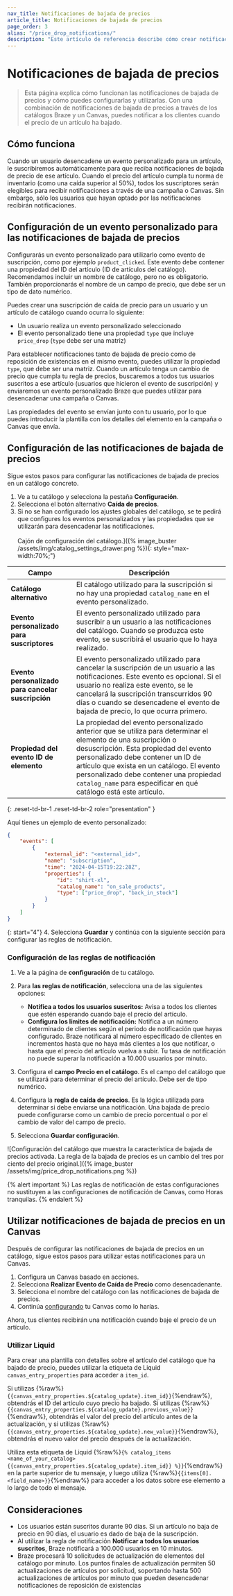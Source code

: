 ```yaml
---
nav_title: Notificaciones de bajada de precios
article_title: Notificaciones de bajada de precios
page_order: 3
alias: "/price_drop_notifications/"
description: "Este artículo de referencia describe cómo crear notificaciones de bajada de precios en los catálogos de Braze."
---
```


# Notificaciones de bajada de precios

> Esta página explica cómo funcionan las notificaciones de bajada de precios y cómo puedes configurarlas y utilizarlas. Con una combinación de notificaciones de bajada de precios a través de los catálogos Braze y un Canvas, puedes notificar a los clientes cuando el precio de un artículo ha bajado.

## Cómo funciona

Cuando un usuario desencadene un evento personalizado para un artículo, le suscribiremos automáticamente para que reciba notificaciones de bajada de precio de ese artículo. Cuando el precio del artículo cumpla tu norma de inventario (como una caída superior al 50%), todos los suscriptores serán elegibles para recibir notificaciones a través de una campaña o Canvas. Sin embargo, sólo los usuarios que hayan optado por las notificaciones recibirán notificaciones. 

## Configuración de un evento personalizado para las notificaciones de bajada de precios

Configurarás un evento personalizado para utilizarlo como evento de suscripción, como por ejemplo `product_clicked`. Este evento debe contener una propiedad del ID del artículo (ID de artículos del catálogo). Recomendamos incluir un nombre de catálogo, pero no es obligatorio. También proporcionarás el nombre de un campo de precio, que debe ser un tipo de dato numérico. 

Puedes crear una suscripción de caída de precio para un usuario y un artículo de catálogo cuando ocurra lo siguiente:

- Un usuario realiza un evento personalizado seleccionado
- El evento personalizado tiene una propiedad `type` que incluye `price_drop` (`type` debe ser una matriz)

Para establecer notificaciones tanto de bajada de precio como de reposición de existencias en el mismo evento, puedes utilizar la propiedad `type`, que debe ser una matriz. Cuando un artículo tenga un cambio de precio que cumpla tu regla de precios, buscaremos a todos tus usuarios suscritos a ese artículo (usuarios que hicieron el evento de suscripción) y enviaremos un evento personalizado Braze que puedes utilizar para desencadenar una campaña o Canvas. 

Las propiedades del evento se envían junto con tu usuario, por lo que puedes introducir la plantilla con los detalles del elemento en la campaña o Canvas que envía.

## Configuración de las notificaciones de bajada de precios

Sigue estos pasos para configurar las notificaciones de bajada de precios en un catálogo concreto.

1. Ve a tu catálogo y selecciona la pestaña **Configuración**.
2. Selecciona el botón alternativo **Caída de precios**.
3. Si no se han configurado los ajustes globales del catálogo, se te pedirá que configures los eventos personalizados y las propiedades que se utilizarán para desencadenar las notificaciones. <br><br> Cajón de configuración del catálogo.]({% image_buster /assets/img/catalog_settings_drawer.png %}){: style="max-width:70%;"}

| Campo | Descripción |
| --- | --- |
| **Catálogo alternativo** | El catálogo utilizado para la suscripción si no hay una propiedad `catalog_name` en el evento personalizado. |
| **Evento personalizado para suscriptores** | El evento personalizado utilizado para suscribir a un usuario a las notificaciones del catálogo. Cuando se produzca este evento, se suscribirá el usuario que lo haya realizado. |
| **Evento personalizado para cancelar suscripción** | El evento personalizado utilizado para cancelar la suscripción de un usuario a las notificaciones. Este evento es opcional. Si el usuario no realiza este evento, se le cancelará la suscripción transcurridos 90 días o cuando se desencadene el evento de bajada de precio, lo que ocurra primero. |
| **Propiedad del evento ID de elemento** | La propiedad del evento personalizado anterior que se utiliza para determinar el elemento de una suscripción o desuscripción. Esta propiedad del evento personalizado debe contener un ID de artículo que exista en un catálogo. El evento personalizado debe contener una propiedad `catalog_name` para especificar en qué catálogo está este artículo. |
{: .reset-td-br-1 .reset-td-br-2 role="presentation" }

Aquí tienes un ejemplo de evento personalizado:

```json
{
    "events": [
        {
            "external_id": "<external_id>",
            "name": "subscription",
            "time": "2024-04-15T19:22:28Z",
            "properties": {
                "id": "shirt-xl",
                "catalog_name": "on_sale_products",
                "type": ["price_drop", "back_in_stock"]
            }
        }
    ]
}
```

{: start="4"}
4\. Selecciona **Guardar** y continúa con la siguiente sección para configurar las reglas de notificación.

### Configuración de las reglas de notificación

1. Ve a la página de **configuración** de tu catálogo. 
2. Para **las reglas de notificación**, selecciona una de las siguientes opciones:<br>

    - **Notifica a todos los usuarios suscritos:** Avisa a todos los clientes que estén esperando cuando baje el precio del artículo.
    - **Configura los límites de notificación:** Notifica a un número determinado de clientes según el periodo de notificación que hayas configurado. Braze notificará al número especificado de clientes en incrementos hasta que no haya más clientes a los que notificar, o hasta que el precio del artículo vuelva a subir. Tu tasa de notificación no puede superar la notificación a 10.000 usuarios por minuto.<br>

2. Configura el **campo Precio en el catálogo**. Es el campo del catálogo que se utilizará para determinar el precio del artículo. Debe ser de tipo numérico.
3. Configura la **regla de caída de precios**. Es la lógica utilizada para determinar si debe enviarse una notificación. Una bajada de precio puede configurarse como un cambio de precio porcentual o por el cambio de valor del campo de precio.
4. Selecciona **Guardar configuración**.

\![Configuración del catálogo que muestra la característica de bajada de precios activada. La regla de la bajada de precios es un cambio del tres por ciento del precio original.]({% image_buster /assets/img/price_drop_notifications.png %})

{% alert important %}
Las reglas de notificación de estas configuraciones no sustituyen a las configuraciones de notificación de Canvas, como Horas tranquilas.
{% endalert %}

## Utilizar notificaciones de bajada de precios en un Canvas

Después de configurar las notificaciones de bajada de precios en un catálogo, sigue estos pasos para utilizar estas notificaciones para un Canvas.

1. Configura un Canvas basado en acciones.
2. Selecciona **Realizar Evento de Caída de Precio** como desencadenante.
3. Selecciona el nombre del catálogo con las notificaciones de bajada de precios.
4. Continúa [configurando]({{site.baseurl}}/user_guide/engagement_tools/canvas/create_a_canvas/create_a_canvas/) tu Canvas como lo harías.

Ahora, tus clientes recibirán una notificación cuando baje el precio de un artículo.

### Utilizar Liquid

Para crear una plantilla con detalles sobre el artículo del catálogo que ha bajado de precio, puedes utilizar la etiqueta de Liquid `canvas_entry_properties` para acceder a `item_id`. 

Si utilizas {%raw%}``{{canvas_entry_properties.${catalog_update}.item_id}}``{%endraw%}, obtendrás el ID del artículo cuyo precio ha bajado. Si utilizas {%raw%}``{{canvas_entry_properties.${catalog_update}.previous_value}}``{%endraw%}, obtendrás el valor del precio del artículo antes de la actualización, y si utilizas {%raw%}``{{canvas_entry_properties.${catalog_update}.new_value}}``{%endraw%}, obtendrás el nuevo valor del precio después de la actualización. 

Utiliza esta etiqueta de Liquid {%raw%}``{% catalog_items <name_of_your_catalog> {{canvas_entry_properties.${catalog_update}.item_id}} %}}``{%endraw%} en la parte superior de tu mensaje, y luego utiliza {%raw%}`{{items[0].<field_name>}}`{%endraw%} para acceder a los datos sobre ese elemento a lo largo de todo el mensaje.

## Consideraciones

- Los usuarios están suscritos durante 90 días. Si un artículo no baja de precio en 90 días, el usuario es dado de baja de la suscripción.
- Al utilizar la regla de notificación **Notificar a todos los usuarios suscritos**, Braze notificará a 100.000 usuarios en 10 minutos.
- Braze procesará 10 solicitudes de actualización de elementos del catálogo por minuto. Los puntos finales de actualización permiten 50 actualizaciones de artículos por solicitud, soportando hasta 500 actualizaciones de artículos por minuto que pueden desencadenar notificaciones de reposición de existencias

